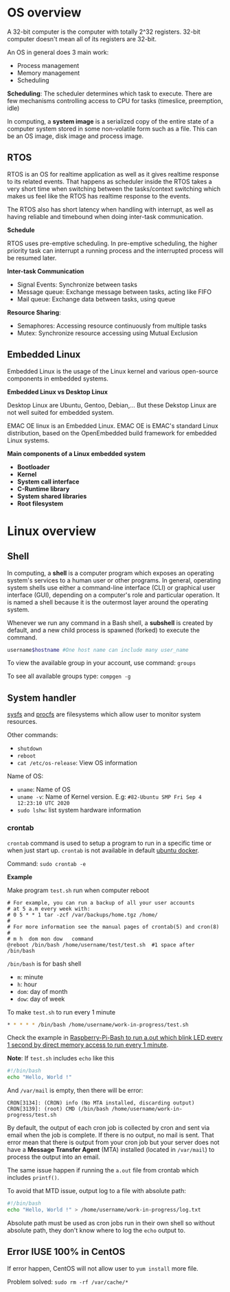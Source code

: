 # OS overview

A 32-bit computer is the computer with totally 2^32 registers. 32-bit computer doesn't mean all of its registers are 32-bit.

An OS in general does 3 main work:

* Process management
* Memory management
* Scheduling

**Scheduling**: The scheduler determines which task to execute. There are few mechanisms controlling access to CPU for tasks (timeslice, preemption, idle)

In computing, a **system image** is a serialized copy of the entire state of a computer system stored in some non-volatile form such as a file. This can be an OS image, disk image and process image.

## RTOS

RTOS is an OS for realtime application as well as it gives realtime response to its related events. That happens as scheduler inside the RTOS takes a very short time when switching between the tasks/context switching which makes us feel like the RTOS has realtime response to the events.

The RTOS also has short latency when handling with interrupt, as well as having reliable and timebound when doing inter-task communication.

**Schedule**

RTOS uses pre-emptive scheduling. In pre-emptive scheduling, the higher priority task can interrupt a running process and the interrupted process will be resumed later.

**Inter-task Communication**

* Signal Events: Synchronize between tasks
* Message queue: Exchange message between tasks, acting like FIFO
* Mail queue: Exchange data between tasks, using queue

**Resource Sharing**:

* Semaphores: Accessing resource continuously from multiple tasks
* Mutex: Synchronize resource accessing using Mutual Exclusion

## Embedded Linux

Embedded Linux is the usage of the Linux kernel and various open-source components in embedded systems.

**Embedded Linux vs Desktop Linux**

Desktop Linux are Ubuntu, Gentoo, Debian,... But these Dekstop Linux are not well suited for embedded system.

EMAC OE linux is an Embedded Linux. EMAC OE is EMAC's standard Linux distribution, based on the OpenEmbedded build framework for embedded Linux systems.

**Main components of a Linux embedded system**

* **Bootloader**
* **Kernel**
* **System call interface**
* **C-Runtime library**
* **System shared libraries** 
* **Root filesystem**

# Linux overview

## Shell

In computing, a **shell** is a computer program which exposes an operating system's services to a human user or other programs. In general, operating system shells use either a command-line interface (CLI) or graphical user interface (GUI), depending on a computer's role and particular operation. It is named a shell because it is the outermost layer around the operating system.

Whenever we run any command in a Bash shell, a **subshell** is created by default, and a new child process is spawned (forked) to execute the command. 

```bash
username$hostname #One host name can include many user_name
```

To view the available group in your account, use command: ``groups``

To see all available groups type: ``compgen -g``

## System handler

[sysfs](https://github.com/TranPhucVinh/Linux-Shell/tree/master/Physical%20layer/File%20system#sysfs) and [procfs](https://github.com/TranPhucVinh/Linux-Shell/tree/master/Physical%20layer/File%20system#procfs) are filesystems which allow user to monitor system resources.

Other commands:

* ``shutdown``
* ``reboot``
* ``cat /etc/os-release``: View OS information

Name of OS:

* ``uname``: Name of OS
* ``uname -v``: Name of Kernel version. E.g: ``#82-Ubuntu SMP Fri Sep 4 12:23:10 UTC 2020``
* ``sudo lshw``: list system hardware information

### crontab

``crontab`` command is used to setup a program to run in a specific time or when just start up. ``crontab`` is not available in default [ubuntu docker](https://github.com/TranPhucVinh/Linux-Shell/blob/master/Docker/ubuntu%20docker.md).

Command: ``sudo crontab -e``

**Example**

Make program ``test.sh`` run when computer reboot

```
# For example, you can run a backup of all your user accounts
# at 5 a.m every week with:
# 0 5 * * 1 tar -zcf /var/backups/home.tgz /home/
#
# For more information see the manual pages of crontab(5) and cron(8)
#
# m h  dom mon dow   command
@reboot /bin/bash /home/username/test/test.sh  #1 space after /bin/bash
```

``/bin/bash`` is for bash shell

* ``m``: minute
* ``h``: hour
* ``dom``: day of month
* ``dow``: day of week

To make ``test.sh`` to run every 1 minute

```sh
* * * * * /bin/bash /home/username/work-in-progress/test.sh
```

Check the example in [Raspberry-Pi-Bash to run a.out which blink LED every 1 second by direct memory access to run every 1 minute](https://github.com/TranPhucVinh/Raspberry-Pi-Bash/blob/main/Physical%20layer/README.md#crontab).

**Note**: If ``test.sh`` includes ``echo`` like this

```sh
#!/bin/bash
echo "Hello, World !"
```

And ``/var/mail`` is empty, then there will be error:

```
CRON[3134]: (CRON) info (No MTA installed, discarding output)
CRON[3139]: (root) CMD (/bin/bash /home/username/work-in-progress/test.sh
```

By default, the output of each cron job is collected by cron and sent via email when the job is complete. If there is no output, no mail is sent. That error mean that there is output from your cron job but your server does not have a **Message Transfer Agent** (MTA) installed (located in ``/var/mail``) to process the output into an email.

The same issue happen if running the ``a.out`` file from crontab which includes ``printf()``.

To avoid that MTD issue, output log to a file with absolute path:

```sh
#!/bin/bash
echo "Hello, World !" > /home/username/work-in-progress/log.txt
```

Absolute path must be used as cron jobs run in their own shell so without absolute path, they don't know where to log the ``echo`` output to.

## Error IUSE 100% in CentOS

If error happen, CentOS will not allow user to ``yum install`` more file.

Problem solved: ``sudo rm -rf /var/cache/*``
